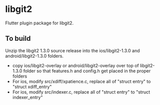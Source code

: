 # libgit2

Flutter plugin package for libgit2.

## To build 

Unzip the libgit2 1.3.0 source release into the ios/libgit2-1.3.0 and android/libgit2-1.3.0 folders.


- copy ios/libgit2-overlay or android/libgit2-overlay over top of libgit2-1.3.0 folder so that features.h and config.h get placed in the proper folders
- For ios, modify src/xdiff/xpatience.c, replace all of "struct entry" to "struct xdiff_entry"
- For ios, modify src/indexer.c, replace all of "struct entry" to "struct indexer_entry"
